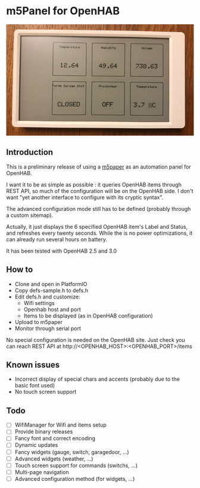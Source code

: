 # m5Panel for OpenHAB
![m5paper](doc/m5panel.jpg)

## Introduction

This is a preliminary release of using a [m5paper](https://m5stack.com/products/m5paper-esp32-development-kit-960x540-4-7-eink-display-235-ppi) as an automation panel for OpenHAB.

I want it to be as simple as possible : it queries OpenHAB items through REST API, so much of the configuration will be on the OpenHAB side. I don't want "yet another interface to configure with its cryptic syntax".

The advanced configuration mode still has to be defined (probably through a custom sitemap).
  
Actually, it just displays the 6 specified OpenHAB item's Label and Status, and refreshes every twenty seconds. 
While the is no power optimizations, it can already run several hours on battery.

It has been tested with OpenHAB 2.5 and 3.0

## How to
 - Clone and open in PlatformIO
 - Copy defs-sample.h to defs.h
 - Edit defs.h and customize:
    - Wifi settings
    - Openhab host and port
    - Items to be displayed (as in OpenHAB configuration)
- Upload to m5paper
- Monitor through serial port

No special configuration is needed on the OpenHAB site. Just check you can reach REST API at http://<OPENHAB_HOST>:<OPENHAB_PORT>/items

## Known issues
 - Incorrect display of special chars and accents (probably due to the basic font used)
 - No touch screen support

## Todo
- [ ] WifiManager for Wifi and items setup
- [ ] Provide binary releases
- [ ] Fancy font and correct encoding
- [ ] Dynamic updates
- [ ] Fancy widgets (gauge, switch, garagedoor, ...)
- [ ] Advanced widgets (weather, ...)
- [ ] Touch screen support for commands (switchs, ...)
- [ ] Multi-page navigation
- [ ] Advanced configuration method (for widgets, ...)
